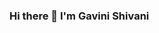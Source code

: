 ### Hi there 👋 I'm Gavini Shivani

<!--
**gshivani4/gshivani4** is a ✨ _special_ ✨ repository because its `README.md` (this file) appears on your GitHub profile.

Here are some ideas to get you started:


- 🌱 I’m currently learning Data Structures and Algorithms
- 📫 How to reach me: ...
- 😄 Pronouns: ...
- ⚡ Fun fact: ...
-->
